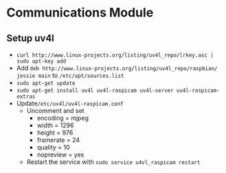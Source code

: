 # Communications Module

## Setup uv4l

- `curl http://www.linux-projects.org/listing/uv4l_repo/lrkey.asc | sudo apt-key add`
- Add `deb http://www.linux-projects.org/listing/uv4l_repo/raspbian/ jessie main` to `/etc/apt/sources.list`
- `sudo apt-get update`
- `sudo apt-get install uv4l uv4l-raspicam uv4l-server uv4l-raspicam-extras`
- Update`/etc/uv4l/uv4l-raspicam.conf`
	- Uncomment and set
		- encoding = mjpeg
		- width = 1296
		- height = 976
		- framerate = 24
		- quality = 10
		- nopreview = yes
	- Restart the service with `sudo service u4vl_raspicam restart`
